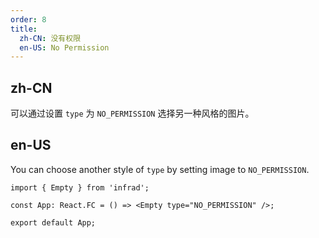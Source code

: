```yaml
---
order: 8
title:
  zh-CN: 没有权限
  en-US: No Permission
---
```


## zh-CN

可以通过设置 `type` 为 `NO_PERMISSION` 选择另一种风格的图片。

## en-US

You can choose another style of `type` by setting image to `NO_PERMISSION`.

```tsx
import { Empty } from 'infrad';

const App: React.FC = () => <Empty type="NO_PERMISSION" />;

export default App;
```
